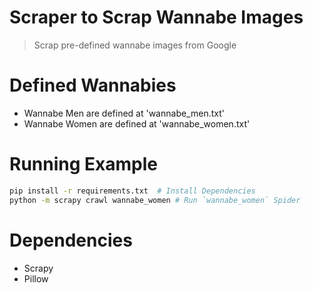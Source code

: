 # Scraper to Scrap Wannabe Images
> Scrap pre-defined wannabe images from Google

# Defined Wannabies
- Wannabe Men are defined at 'wannabe_men.txt'
- Wannabe Women are defined at 'wannabe_women.txt'

# Running Example
```bash
pip install -r requirements.txt  # Install Dependencies
python -m scrapy crawl wannabe_women # Run `wannabe_women` Spider
```

# Dependencies
- Scrapy
- Pillow
